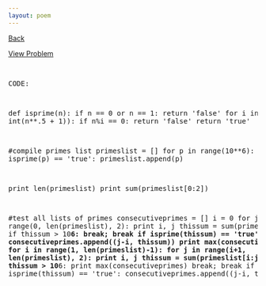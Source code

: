 ```yaml
---
layout: poem
---
```



<html><head><title>Euler - Problem 50</title>
<script type="text/javascript">

  var _gaq = _gaq || [];
  _gaq.push(['_setAccount', 'UA-16960753-5']);
  _gaq.push(['_trackPageview']);

  (function() {
    var ga = document.createElement('script'); ga.type = 'text/javascript'; ga.async = true;
    ga.src = ('https:' == document.location.protocol ? 'https://ssl' : 'http://www') + '.google-analytics.com/ga.js';
    var s = document.getElementsByTagName('script')[0]; s.parentNode.insertBefore(ga, s);
  })();

</script></head><body><p><a href="../index.html">Back</a></p>
<p><a href="http://projecteuler.net/problem=50" target="_blank">View Problem</a></p>
<pre>

CODE:

def isprime(n):
	if n == 0 or n == 1: return 'false'
	for i in range(2, int(n**.5 + 1)):
		if n%i == 0: return 'false'
	return 'true'


#compile primes list
primeslist = []
for p in range(10**6):
	if isprime(p) == 'true': primeslist.append(p)

print len(primeslist)
print sum(primeslist[0:2])

#test all lists of primes
consecutiveprimes = []
i = 0
for j in range(0, len(primeslist), 2):
	print i, j
	thissum = sum(primeslist[i:j])
	if thissum > 10**6: break; break
	if isprime(thissum) == 'true':
		consecutiveprimes.append((j-i, thissum))
print max(consecutiveprimes)
for i in range(1, len(primeslist)-1):
	for j in range(i+1, len(primeslist), 2):
		print i, j
		thissum = sum(primeslist[i:j])
		if thissum > 10**6: 
			print max(consecutiveprimes)
			break; break
		if isprime(thissum) == 'true':
			consecutiveprimes.append((j-i, thissum))


</pre></body></html>

